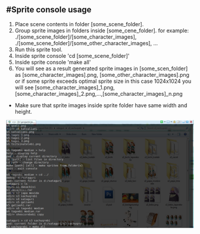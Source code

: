 #Sprite console usage
------------------------------

1. Place scene contents in folder [some_scene_folder].
2. Group sprite images in folders inside [some_cene_folder]. for example: ./[some_scene_folder]/[some_character_images], ./[some_scene_folder]/[some_other_character_images], ...
3. Run this sprite tool.
4. Inside sprite console 'cd [some_scene_folder]'
5. Inside sprite console 'make all'
6. You will see as a result generated sprite images in [some_scen_folder] as [some_character_images].png, [some_other_character_images].png or if some sprite exceeds optimal sprite size in this case 1024x1024 you will see [some_character_images]_1.png, [some_character_images]_2.png,...,[some_character_images]_n.png

* Make sure that sprite images inside sprite folder have same width and height.

![Screenshot](./sprite.png)
